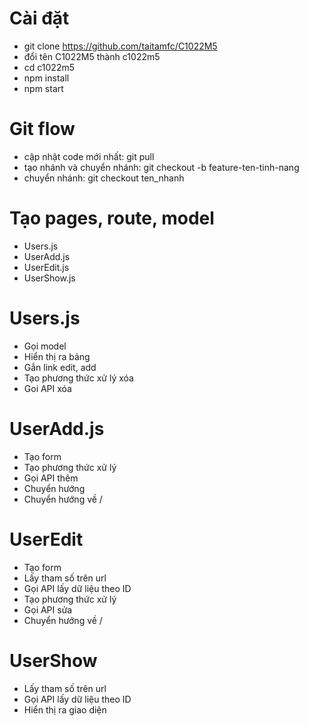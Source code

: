 # Cài đặt
- git clone https://github.com/taitamfc/C1022M5
- đổi tên C1022M5 thành c1022m5
- cd c1022m5
- npm install
- npm start

# Git flow
- cập nhật code mới nhất: git pull
- tạo nhánh và chuyển nhánh: git checkout -b feature-ten-tinh-nang
- chuyển nhánh: git checkout ten_nhanh

# Tạo pages, route, model
- Users.js
- UserAdd.js
- UserEdit.js
- UserShow.js
# Users.js
- Gọi model
- Hiển thị ra bảng
- Gắn link edit, add
- Tạo phương thức xử lý xóa
- Goi API xóa
# UserAdd.js
- Tạo form
- Tạo phương thức xử lý
- Gọi API thêm
- Chuyển hướng
- Chuyển hướng về /
# UserEdit
- Tạo form
- Lấy tham số trên url
- Gọi API lấy dữ liệu theo ID
- Tạo phương thức xử lý
- Gọi API sửa
- Chuyển hướng về /
# UserShow
- Lấy tham số trên url
- Gọi API lấy dữ liệu theo ID
- Hiển thị ra giao diện

